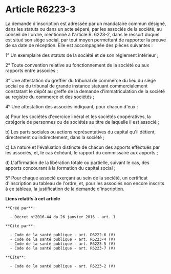 # Article R6223-3

La demande d'inscription est adressée par un mandataire commun désigné, dans les statuts ou dans un acte séparé, par les
associés de la société, au conseil de l'ordre, mentionné à l'article R. 6223-2, dans le ressort duquel est situé son siège
social, par tout moyen permettant de rapporter la preuve de sa date de réception. Elle est accompagnée des pièces
suivantes : 

1° Un exemplaire des statuts de la société et de son règlement intérieur ; 

2° Toute convention relative au fonctionnement de la société ou aux rapports entre associés ; 

3° Une attestation du greffier du tribunal de commerce du lieu du siège social ou du tribunal de grande instance statuant
commercialement constatant le dépôt au greffe de la demande d'immatriculation de la société au registre du commerce et des
sociétés ; 

4° Une attestation des associés indiquant, pour chacun d'eux : 

a) Pour les sociétés d'exercice libéral et les sociétés coopératives, la catégorie de personnes ou de sociétés au titre de
laquelle il est associé ; 

b) Les parts sociales ou actions représentatives du capital qu'il détient, directement ou indirectement, dans la société ; 

c) La nature et l'évaluation distincte de chacun des apports effectués par les associés, et, le cas échéant, le rapport du
commissaire aux apports ; 

d) L'affirmation de la libération totale ou partielle, suivant le cas, des apports concourant à la formation du capital
social ; 

5° Pour chaque associé exerçant au sein de la société, un certificat d'inscription au tableau de l'ordre, et, pour les
associés non encore inscrits à ce tableau, la justification de la demande d'inscription.

**Liens relatifs à cet article**

	**Créé par**:

	  - Décret n°2016-44 du 26 janvier 2016 - art. 1

	**Cité par**:

	  - Code de la santé publique - art. D6222-6 (V)
	  - Code de la santé publique - art. R6223-4 (V)
	  - Code de la santé publique - art. R6223-5 (V)
	  - Code de la santé publique - art. R6223-7 (V)

	**Cite**:

	  - Code de la santé publique - art. R6223-2 (V)
